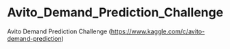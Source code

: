 # Avito_Demand_Prediction_Challenge
Avito Demand Prediction Challenge (https://www.kaggle.com/c/avito-demand-prediction)
